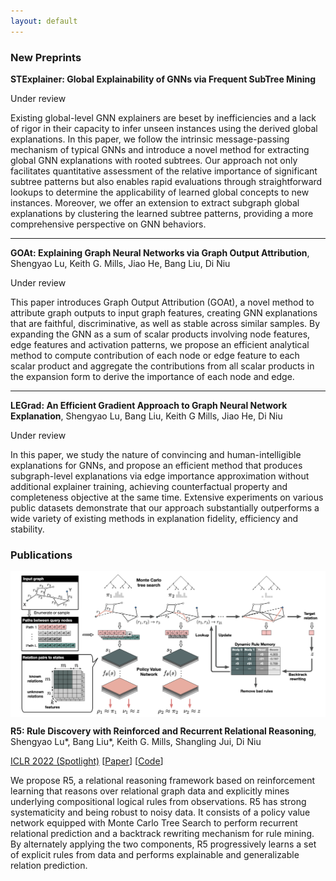 ```yaml
---
layout: default
---
```


### New Preprints

**STExplainer: Global Explainability of GNNs via Frequent SubTree Mining**

Under review

Existing global-level GNN explainers are beset by inefficiencies and a lack of rigor in their capacity to infer unseen instances using the derived global explanations. In this paper, we follow the intrinsic message-passing mechanism of typical GNNs and introduce a novel method for extracting global GNN explanations with rooted subtrees. Our approach not only facilitates quantitative assessment of the relative importance of significant subtree patterns but also enables rapid evaluations through straightforward lookups to determine the applicability of learned global concepts to new instances. Moreover, we offer an extension to extract subgraph global explanations by clustering the learned subtree patterns, providing a more comprehensive perspective on GNN behaviors.

- - - 

**GOAt: Explaining Graph Neural Networks via Graph Output Attribution**, Shengyao Lu, Keith G. Mills, Jiao He, Bang Liu, Di Niu

Under review

This paper introduces Graph Output Attribution (GOAt), a novel method to attribute graph outputs to input graph features, creating GNN explanations that are faithful, discriminative, as well as stable across similar samples. By expanding the GNN as a sum of scalar products involving node features, edge features and activation patterns, we propose an efficient analytical method to compute contribution of each node or edge feature to each scalar product and aggregate the contributions from all scalar products in the expansion form to derive the importance of each node and edge. 

- - - 

**LEGrad: An Efficient Gradient Approach to Graph Neural Network Explanation**, Shengyao Lu, Bang Liu, Keith G Mills, Jiao He, Di Niu

Under review

In this paper, we study the nature of convincing and human-intelligible explanations for GNNs, and propose an efficient method that produces subgraph-level explanations via edge importance approximation without additional explainer training, achieving counterfactual property and completeness objective at the same time. Extensive experiments on various public datasets demonstrate that our approach substantially outperforms a wide variety of existing methods in explanation fidelity, efficiency and stability.

### Publications
<img align="center" src="https://github.com/sluxsr/sluxsr.github.io/blob/master/pics/r5_overview.png?raw=true">

**R5: Rule Discovery with Reinforced and Recurrent Relational Reasoning**, Shengyao Lu\*, Bang Liu\*, Keith G. Mills, Shangling Jui, Di Niu 

[ICLR 2022 (Spotlight)](https://openreview.net/forum?id=2eXhNpHeW6E) [[Paper](https://arxiv.org/abs/2205.06454)] [[Code](https://github.com/sluxsr/r5_graph_reasoning)]

We propose R5, a relational reasoning framework based on reinforcement learning that reasons over relational graph data and explicitly mines underlying compositional logical rules from observations. R5 has strong systematicity and being robust to noisy data. It consists of a policy value network equipped with Monte Carlo Tree Search to perform recurrent relational prediction and a backtrack rewriting mechanism for rule mining. By alternately applying the two components, R5 progressively learns a set of explicit rules from data and performs explainable and generalizable relation prediction. 
